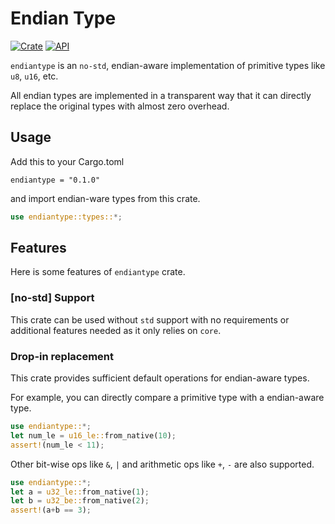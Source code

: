 # Endian Type
[![Crate](https://img.shields.io/crates/v/endiantype.svg)](https://crates.io/crates/endiantype)
[![API](https://docs.rs/endiantype/badge.svg)](https://docs.rs/endiantype)

`endiantype` is an `no-std`, endian-aware implementation of primitive types like `u8`, `u16`, etc.

All endian types are implemented in a transparent way that it can directly replace the original
types with almost zero overhead.

## Usage
Add this to your Cargo.toml
```
endiantype = "0.1.0"
```
and import endian-ware types from this crate.
```rust
use endiantype::types::*;
```

## Features
Here is some features of `endiantype` crate.
### [no-std] Support
This crate can be used without `std` support with no requirements or additional features needed
as it only relies on `core`.
### Drop-in replacement
This crate provides sufficient default operations for endian-aware types.

For example, you can directly compare a primitive type with a endian-aware type.
```rust
use endiantype::*;
let num_le = u16_le::from_native(10);
assert!(num_le < 11);
```
Other bit-wise ops like `&`, `|` and arithmetic ops like `+`, `-` are also supported.
```rust
use endiantype::*;
let a = u32_le::from_native(1);
let b = u32_be::from_native(2);
assert!(a+b == 3);
```


